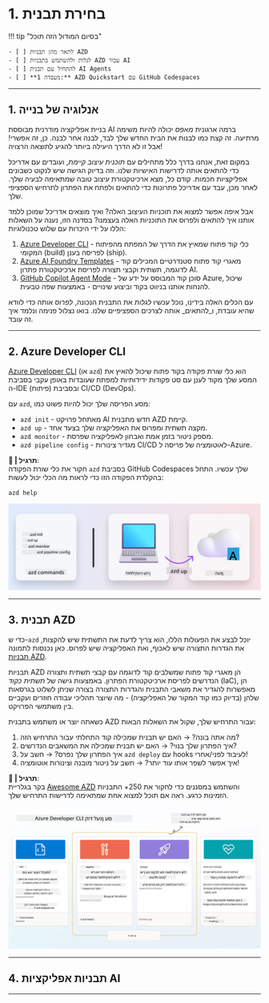 <!--
CO_OP_TRANSLATOR_METADATA:
{
  "original_hash": "06d6207eff634aefcaa41739490a5324",
  "translation_date": "2025-09-24T22:45:15+00:00",
  "source_file": "workshop/docs/instructions/1-Select-AI-Template.md",
  "language_code": "he"
}
-->
# 1. בחירת תבנית

!!! tip "בסיום המודול הזה תוכל"

    - [ ] לתאר מהן תבניות AZD
    - [ ] לגלות ולהשתמש בתבניות AZD עבור AI
    - [ ] להתחיל עם תבנית AI Agents
    - [ ] **מעבדה 1:** AZD Quickstart עם GitHub Codespaces

---

## 1. אנלוגיה של בנייה

בניית אפליקציה מודרנית מבוססת AI ברמה ארגונית _מאפס_ יכולה להיות משימה מרתיעה. זה קצת כמו לבנות את הבית החדש שלך לבד, לבנה אחר לבנה. כן, זה אפשרי! אבל זו לא הדרך היעילה ביותר להגיע לתוצאה הרצויה!

במקום זאת, אנחנו בדרך כלל מתחילים עם _תוכנית עיצוב קיימת_, ועובדים עם אדריכל כדי להתאים אותה לדרישות האישיות שלנו. וזה בדיוק הגישה שיש לנקוט כשבונים אפליקציות חכמות. קודם כל, מצא ארכיטקטורת עיצוב טובה שמתאימה לבעיה שלך. לאחר מכן, עבד עם אדריכל פתרונות כדי להתאים ולפתח את הפתרון לתרחיש הספציפי שלך.

אבל איפה אפשר למצוא את תוכניות העיצוב האלה? ואיך מוצאים אדריכל שמוכן ללמד אותנו איך להתאים ולפרוס את התוכניות האלה בעצמנו? בסדנה הזו, נענה על השאלות הללו על ידי היכרות עם שלוש טכנולוגיות:

1. [Azure Developer CLI](https://aka.ms/azd) - כלי קוד פתוח שמאיץ את הדרך של המפתח מהפיתוח המקומי (build) לפריסה בענן (ship).
1. [Azure AI Foundry Templates](https://ai.azure.com/templates) - מאגרי קוד פתוח סטנדרטיים המכילים קוד לדוגמה, תשתית וקבצי תצורה לפריסת ארכיטקטורת פתרון AI.
1. [GitHub Copilot Agent Mode](https://code.visualstudio.com/docs/copilot/chat/chat-agent-mode) - סוכן קוד המבוסס על ידע של Azure, שיכול להנחות אותנו בניווט בקוד וביצוע שינויים - באמצעות שפה טבעית.

עם הכלים האלה בידינו, נוכל עכשיו _לגלות_ את התבנית הנכונה, _לפרוס_ אותה כדי לוודא שהיא עובדת, ו_להתאים_ אותה לצרכים הספציפיים שלנו. בואו נצלול פנימה ונלמד איך זה עובד.

---

## 2. Azure Developer CLI

[Azure Developer CLI](https://learn.microsoft.com/en-us/azure/developer/azure-developer-cli/) (או `azd`) הוא כלי שורת פקודה בקוד פתוח שיכול להאיץ את המסע שלך מקוד לענן עם סט פקודות ידידותיות למפתח שעובדות באופן עקבי בסביבת ה-IDE (פיתוח) ובסביבת CI/CD (DevOps).

עם `azd`, מסע הפריסה שלך יכול להיות פשוט כמו:

- `azd init` - מאתחל פרויקט AI חדש מתבנית AZD קיימת.
- `azd up` - מקצה תשתית ומפרוס את האפליקציה שלך בצעד אחד.
- `azd monitor` - מספק ניטור בזמן אמת ואבחון לאפליקציה שפרסת.
- `azd pipeline config` - מגדיר צינורות CI/CD לאוטומציה של פריסה ל-Azure.

**🎯 | תרגיל**: <br/> חקור את כלי שורת הפקודה `azd` בסביבת GitHub Codespaces שלך עכשיו. התחל בהקלדת הפקודה הזו כדי לראות מה הכלי יכול לעשות:

```bash title="" linenums="0"
azd help
```

![Flow](../../../../../translated_images/azd-flow.19ea67c2f81eaa661db02745e9bba115874d18ce52480f2854ae6e2011d4b526.he.png)

---

## 3. תבנית AZD

כדי ש-`azd` יוכל לבצע את הפעולות הללו, הוא צריך לדעת את התשתית שיש להקצות, את הגדרות התצורה שיש לאכוף, ואת האפליקציה שיש לפרוס. כאן נכנסות לתמונה [תבניות AZD](https://learn.microsoft.com/en-us/azure/developer/azure-developer-cli/azd-templates?tabs=csharp).

תבניות AZD הן מאגרי קוד פתוח שמשלבים קוד לדוגמה עם קבצי תשתית ותצורה הנדרשים לפריסת ארכיטקטורת הפתרון. 
באמצעות גישה של _תשתית כקוד_ (IaC), הן מאפשרות להגדיר את משאבי התבנית והגדרות התצורה בצורה שניתן לשלוט בגרסאות שלהן (בדיוק כמו קוד המקור של האפליקציה) - מה שיוצר תהליכי עבודה חוזרים ועקביים בין משתמשי הפרויקט.

כשאתה יוצר או משתמש בתבנית AZD עבור התרחיש שלך, שקול את השאלות הבאות:

1. מה אתה בונה? → האם יש תבנית שמכילה קוד התחלתי עבור התרחיש הזה?
1. איך הפתרון שלך בנוי? → האם יש תבנית שמכילה את המשאבים הנדרשים?
1. איך הפתרון שלך נפרס? → חשב על `azd deploy` עם hooks לעיבוד לפני/אחרי!
1. איך אפשר לשפר אותו עוד יותר? → חשב על ניטור מובנה וצינורות אוטומציה!

**🎯 | תרגיל**: <br/> 
בקר בגלריית [Awesome AZD](https://azure.github.io/awesome-azd/) והשתמש במסננים כדי לחקור את 250+ התבניות הזמינות כרגע. ראה אם תוכל למצוא אחת שמתאימה לדרישות התרחיש שלך.

![Code](../../../../../translated_images/azd-code-to-cloud.2d9503d69d3400da091317081968b6cad59c951339fea82ebe0b5ec646a3362d.he.png)

---

## 4. תבניות אפליקציות AI

---

